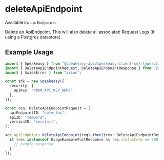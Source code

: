 # deleteApiEndpoint
Available in: `apiEndpoints`

Delete an ApiEndpoint. This will also delete all associated Request Logs (if using a Postgres datastore).

## Example Usage
```typescript
import { Speakeasy } from "@speakeasy-api/speakeasy-client-sdk-typescript";
import { DeleteApiEndpointRequest, DeleteApiEndpointResponse } from "@speakeasy-api/speakeasy-client-sdk-typescript/dist/sdk/models/operations";
import { AxiosError } from "axios";

const sdk = new Speakeasy({
  security: {
    apiKey: "YOUR_API_KEY_HERE",
  },
});

const req: DeleteApiEndpointRequest = {
  apiEndpointID: "delectus",
  apiID: "tempora",
  versionID: "suscipit",
};

sdk.apiEndpoints.deleteApiEndpoint(req).then((res: DeleteApiEndpointResponse | AxiosError) => {
  if (res instanceof UsageExamplePostResponse && res.statusCode == 200) {
    // handle response
  }
});
```